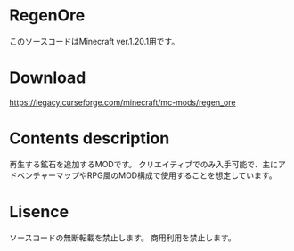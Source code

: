 # RegenOre
このソースコードはMinecraft ver.1.20.1用です。

# Download
https://legacy.curseforge.com/minecraft/mc-mods/regen_ore

# Contents description
再生する鉱石を追加するMODです。
クリエイティブでのみ入手可能で、主にアドベンチャーマップやRPG風のMOD構成で使用することを想定しています。

# Lisence
ソースコードの無断転載を禁止します。
商用利用を禁止します。
